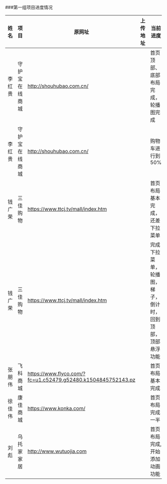 ###第一组项目进度情况

| 姓名  | 项目 | 原网址 | 上传地址 | 当前进度 | 预计所需工时 |记录日期|
| :-----:|-----| ---- |----|----|:----:|----|
| 李红贵 |守护宝在线商城| http://shouhubao.com.cn/ |                                       |首页顶部、底部布局完成，轮播图完成 |50|2019-07-22|
| 李红贵 |守护宝在线商城| http://shouhubao.com.cn/ |                                       |购物车进行到50% |40|2019-07-23|
| 钱广荣 |三佳购物     | https://www.ttcj.tv/mall/index.htm |                             |首页布局基本完成，还差下拉菜单
| 钱广荣 |三佳购物     | https://www.ttcj.tv/mall/index.htm |    |完成下拉菜单，轮播图，梯子，倒计时，回到顶部，顶部悬浮功能 | 2019-7-23|
| 张朋伟 |飞科商城     | https://www.flyco.com/?fc=u1.c52479.g52480.k1504845752143.pz|    |首页布局基本完成
| 徐佳伟 |康佳商城     | https://www.konka.com/|                                          |首页布局完成一半
| 刘  彪 |乌托家家居   | http://www.wutuojia.com|                                         |首页布局完成,开始添加动画功能|2019-7-23|